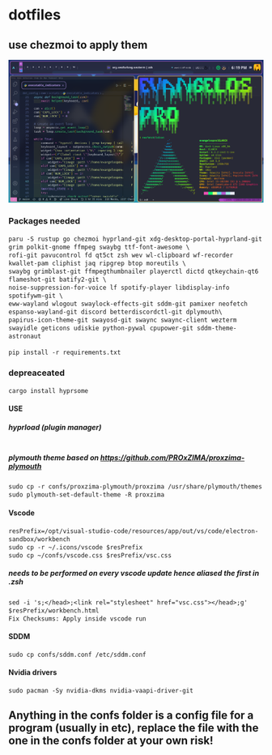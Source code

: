 # dotfiles 
## use chezmoi to apply them

![Hyprland](/hyprland.png)

### Packages needed
```
paru -S rustup go chezmoi hyprland-git xdg-desktop-portal-hyprland-git grim polkit-gnome ffmpeg swaybg ttf-font-awesome \
rofi-git pavucontrol fd qt5ct zsh wev wl-clipboard wf-recorder kwallet-pam cliphist jaq ripgrep btop moreutils \
swaybg grimblast-git ffmpegthumbnailer playerctl dictd qtkeychain-qt6 flameshot-git batify2-git \
noise-suppression-for-voice lf spotify-player libdisplay-info spotifywm-git \
eww-wayland wlogout swaylock-effects-git sddm-git pamixer neofetch espanso-wayland-git discord betterdiscordctl-git dplymouth\
papirus-icon-theme-git swayosd-git swaync swaync-client wezterm swayidle geticons udiskie python-pywal cpupower-git sddm-theme-astronaut

pip install -r requirements.txt
```

### depreaceated 
```cargo install hyprsome```

#### USE

##### hyprload (plugin manager)
```curl -sSL https://raw.githubusercontent.com/Duckonaut/hyprload/main/install.sh | bash
```



##### plymouth theme based on https://github.com/PROxZIMA/proxzima-plymouth
```
sudo cp -r confs/proxzima-plymouth/proxzima /usr/share/plymouth/themes
sudo plymouth-set-default-theme -R proxzima
```

#### Vscode
```
resPrefix=/opt/visual-studio-code/resources/app/out/vs/code/electron-sandbox/workbench
sudo cp -r ~/.icons/vscode $resPrefix
sudo cp ~/confs/vscode.css $resPrefix/vsc.css
```
##### needs to be performed on every vscode update hence aliased the first in .zsh
```
sed -i 's;</head>;<link rel="stylesheet" href="vsc.css"></head>;g' $resPrefix/workbench.html
Fix Checksums: Apply inside vscode run
```

#### SDDM
```
sudo cp confs/sddm.conf /etc/sddm.conf
```

#### Nvidia drivers
```
sudo pacman -Sy nvidia-dkms nvidia-vaapi-driver-git
```

## Anything in the confs folder is a config file for a program (usually in etc), replace the file with the one in the confs folder at your own risk!
